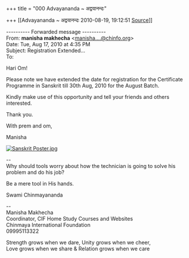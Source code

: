 +++
title = "000 Advayananda ~ अद्वयानन्दः"

+++
[[Advayananda ~ अद्वयानन्दः	2010-08-19, 19:12:51 [Source](https://groups.google.com/g/bvparishat/c/ma1mlB4eFZQ)]]



  
  

---------- Forwarded message ----------  
From: **manisha makhecha** \<[manisha....@chinfo.org]()\>  
Date: Tue, Aug 17, 2010 at 4:35 PM  
Subject: Registration Extended...  
To:  
  
  

Hari Om!

  

Please note we have extended the date for registration for the Certificate Programme in Sanskrit till 30th Aug, 2010 for the August Batch.

Kindly make use of this opportunity and tell your friends and others interested.

Thank you.

With prem and om,

Manisha

  
  

[![Sanskrit Poster.jpg](https://groups.google.com/group/bvparishat/attach/80ee11691fb192ca/image001.jpg?part=0.1)](http://ignousanskrit.chinfo.org/)

  
  

--  
Why should tools worry about how the technician is going to solve his problem and do his job?  
  
Be a mere tool in His hands.  
  
Swami Chinmayananda  
  
  

  
  
  
--  
Manisha Makhecha  
Coordinator, CIF Home Study Courses and Websites  
Chinmaya International Foundation  
09995113322  
  
Strength grows when we dare, Unity grows when we cheer,  
Love grows when we share & Relation grows when we care  
  

  

